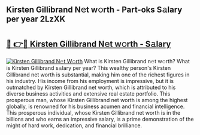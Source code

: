 ## Kirsten Gillibrand N𝚎t w𝚘rth - Part-oks S𝚊lary per year 2LzXK

# <h2><a href="http://gc0f61.nevu.top/?p=Kirsten+Gillibrand">🔗 👉🔴 Kirsten Gillibrand N𝚎t w𝚘rth - S𝚊lary</a></h2>

[![Kirsten Gillibrand N𝚎t W𝚘rth](https://i.imgur.com/Oavwk0R.jpeg)](http://gc0f61.nevu.top/?p=Kirsten+Gillibrand)
What is Kirsten Gillibrand n𝚎t w𝚘rth? What is Kirsten Gillibrand s𝚊lary per year?
This wealthy person's Kirsten Gillibrand net worth is substantial, making him one of the richest figures in his industry. His income from his employment is impressive, but it is outmatched by Kirsten Gillibrand net worth, which is attributed to his diverse business activities and extensive real estate portfolio. This prosperous man, whose Kirsten Gillibrand net worth is among the highest globally, is renowned for his business acumen and financial intelligence. This prosperous individual, whose Kirsten Gillibrand net worth is in the billions and who earns an impressive salary, is a prime demonstration of the might of hard work, dedication, and financial brilliance.
